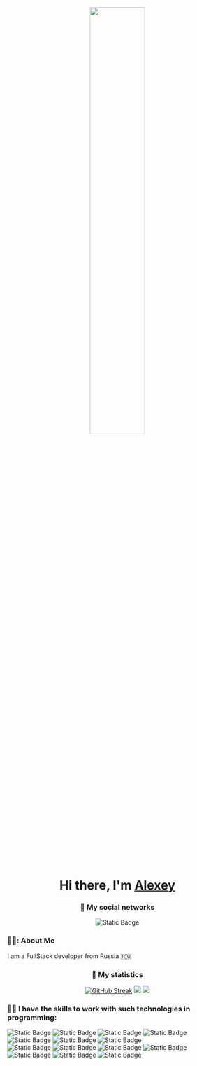 <div id="header" align="center">
  <img src="https://media.giphy.com/media/gjrYDwbjnK8x36xZIO/giphy.gif?cid=ecf05e471z0dwqpyh3h91kdkts4yi8p80mtdzqrb1v6nxz0f&ep=v1_gifs_related&rid=giphy.gif&ct=s" width="50%"/>
  <h1 styles="text-align: center;">Hi there, I'm <a href="https://github.com/Weronnip" margin-bottom="100px">Alexey</a>
  <h3 styles="text-align: center;">📱 My social networks</h3>
    <img alt="Static Badge" src="https://img.shields.io/badge/VK-%230000?style=for-the-badge&logo=vk&logoColor=white&color=%230077FF&link=https%3A%2F%2Fvk.com%2Fweronnip">
</div>

### :man_technologist:: About Me 
I am a FullStack developer from Russia 🇷🇺

<div align="center">
  <h3>🔎 My statistics</h3>
    <a href="https://git.io/streak-stats"><img src="https://github-readme-streak-stats.herokuapp.com?user=Weronnip&theme=react&hide_border=true&border_radius=15&card_width=1000&card_height=200&border=EB4A23" alt="GitHub Streak" /></a>
  <picture align="start">
    <source
      srcset="https://github-readme-stats.vercel.app/api?username=Weronnip&show_icons=true&theme=react"
      media="(prefers-color-scheme: dark)"
    />
    <source
      srcset="https://github-readme-stats.vercel.app/api?username=Weronnip&show_icons=true"
      media="(prefers-color-scheme: dark), (prefers-color-scheme: no-preference)"
    />
    <img src="https://github-readme-stats.vercel.app/api?username=Weronnip&show_icons=true" />
  </picture>

  <picture align="end">
    <source
      srcset="https://github-readme-stats.vercel.app/api/top-langs/?username=Weronnip&layout=compact&theme=react"
      media="(prefers-color-scheme: dark)"
    />
    <source
      srcset="https://github-readme-stats.vercel.app/api/top-langs/?username=Weronnip&layout=compact&show_icons=true"
      media="(prefers-color-scheme: light), (prefers-color-scheme: no-preference)"
    />
  <img src="https://github-readme-stats.vercel.app/api/top-langs/?username=Weronnip&layout=compact&show_icons=true" />
  </picture>

</div>

### 👨‍💻 I have the skills to work  with such technologies in programming: 

<div>
  <img alt="Static Badge" src="https://img.shields.io/badge/TypeScript-%230000?style=for-the-badge&logo=typescript&logoColor=white&color=%233178C6">
    <img alt="Static Badge" src="https://img.shields.io/badge/JavaScript-%230000?style=for-the-badge&logo=javascript&logoColor=white&color=%23F7DF1E">
    <img alt="Static Badge" src="https://img.shields.io/badge/React-%230000?style=for-the-badge&logo=react&logoColor=white&color=%2361DAFB">
    <img alt="Static Badge" src="https://img.shields.io/badge/MySQL-%230000?style=for-the-badge&logo=mysql&logoColor=white&color=004b6b">
    <img alt="Static Badge" src="https://img.shields.io/badge/Git-%230000?style=for-the-badge&logo=git&logoColor=white&color=%23F05032">
    <img alt="Static Badge" src="https://img.shields.io/badge/HTML5-%230000?style=for-the-badge&logo=html5&logoColor=white&color=%23E34F26">
    <img alt="Static Badge" src="https://img.shields.io/badge/axios-%230000?style=for-the-badge&logo=axios&logoColor=white&color=%235A29E4">
    <br />
    <img alt="Static Badge" src="https://img.shields.io/badge/nestjs-%23E0234E?style=for-the-badge&logo=nestjs&logoColor=white">
    <img alt="Static Badge" src="https://img.shields.io/badge/CSS3-%230000?style=for-the-badge&logo=css3&logoColor=white&color=%231572B6">
    <img alt="Static Badge" src="https://img.shields.io/badge/SASS%2FSCSS-%230000?style=for-the-badge&logo=sass&logoColor=white&color=%23CC6699">
    <img alt="Static Badge" src="https://img.shields.io/badge/Tailwind%20CSS-%230000?style=for-the-badge&logo=tailwindcss&logoColor=white&color=%2306B6D4">
    <img alt="Static Badge" src="https://img.shields.io/badge/Drizzle-%230000?style=for-the-badge&logo=drizzle&logoColor=white&color=%23C5F74F">
    <img alt="Static Badge" src="https://img.shields.io/badge/Node.js-%230000?style=for-the-badge&logo=nodedotjs&logoColor=white&color=%235FA04E">
    <img alt="Static Badge" src="https://img.shields.io/badge/Figma-%230000?style=for-the-badge&logo=figma&logoColor=white&color=%23%23F24E1E">

</div>
